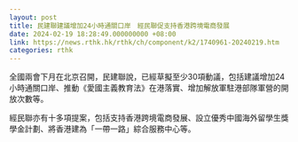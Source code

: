 ```yaml
---
layout: post
title: 民建聯建議增加24小時通關口岸　經民聯促支持香港跨境電商發展
date: 2024-02-19 18:28:49.000000000 +08:00
link: https://news.rthk.hk/rthk/ch/component/k2/1740961-20240219.htm
categories: rthk
---
```


全國兩會下月在北京召開，民建聯說，已經草擬至少30項動議，包括建議增加24小時通關口岸、推動《愛國主義教育法》在港落實、增加解放軍駐港部隊軍營的開放次數等。

經民聯亦有十多項提案，包括支持香港跨境電商發展、設立優秀中國海外留學生獎學金計劃、將香港建為「一帶一路」綜合服務中心等。
